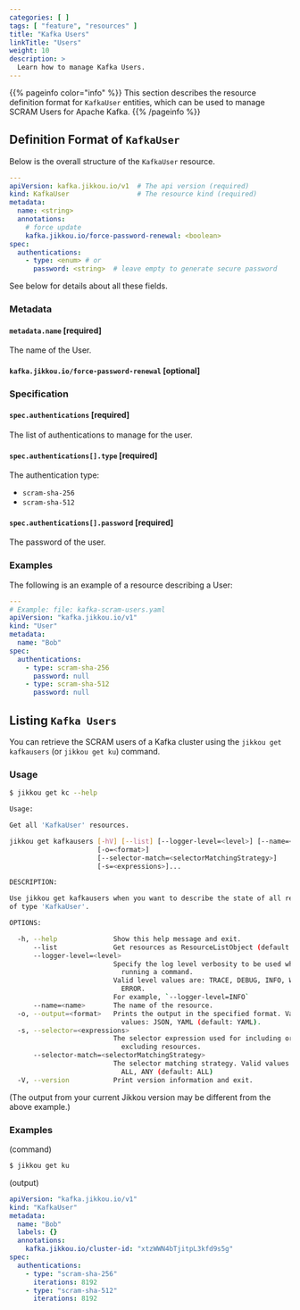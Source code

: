```yaml
---
categories: [ ]
tags: [ "feature", "resources" ]
title: "Kafka Users"
linkTitle: "Users"
weight: 10
description: >
  Learn how to manage Kafka Users.
---
```


{{% pageinfo color="info" %}}
This section describes the resource definition format for `KafkaUser` entities, which can be used to 
manage SCRAM Users for Apache Kafka.
{{% /pageinfo %}}

## Definition Format of `KafkaUser`

Below is the overall structure of the `KafkaUser` resource.

```yaml
---
apiVersion: kafka.jikkou.io/v1  # The api version (required)
kind: KafkaUser                 # The resource kind (required)
metadata:
  name: <string>
  annotations:
    # force update
    kafka.jikkou.io/force-password-renewal: <boolean>
spec:
  authentications:
    - type: <enum> # or 
      password: <string>  # leave empty to generate secure password
```

See below for details about all these fields.

### Metadata

#### `metadata.name` [required]

The name of the User.

#### `kafka.jikkou.io/force-password-renewal` [optional]

### Specification

#### `spec.authentications` [required]

The list of authentications to manage for the user.

#### `spec.authentications[].type` [required]

The authentication type:

* `scram-sha-256`
* `scram-sha-512`

#### `spec.authentications[].password` [required]

The password of the user.

### Examples

The following is an example of a resource describing a User:

```yaml
---
# Example: file: kafka-scram-users.yaml
apiVersion: "kafka.jikkou.io/v1"
kind: "User"
metadata:
  name: "Bob"
spec:
  authentications:
    - type: scram-sha-256
      password: null
    - type: scram-sha-512
      password: null
```

## Listing `Kafka Users`

You can retrieve the SCRAM users of a Kafka cluster using the `jikkou get kafkausers` (or `jikkou get ku`) command.

### Usage

```bash
$ jikkou get kc --help

Usage:

Get all 'KafkaUser' resources.

jikkou get kafkausers [-hV] [--list] [--logger-level=<level>] [--name=<name>]
                      [-o=<format>]
                      [--selector-match=<selectorMatchingStrategy>]
                      [-s=<expressions>]...

DESCRIPTION:

Use jikkou get kafkausers when you want to describe the state of all resources
of type 'KafkaUser'.

OPTIONS:

  -h, --help              Show this help message and exit.
      --list              Get resources as ResourceListObject (default: false).
      --logger-level=<level>
                          Specify the log level verbosity to be used while
                            running a command.
                          Valid level values are: TRACE, DEBUG, INFO, WARN,
                            ERROR.
                          For example, `--logger-level=INFO`
      --name=<name>       The name of the resource.
  -o, --output=<format>   Prints the output in the specified format. Valid
                            values: JSON, YAML (default: YAML).
  -s, --selector=<expressions>
                          The selector expression used for including or
                            excluding resources.
      --selector-match=<selectorMatchingStrategy>
                          The selector matching strategy. Valid values: NONE,
                            ALL, ANY (default: ALL)
  -V, --version           Print version information and exit.

```

(The output from your current Jikkou version may be different from the above example.)

### Examples

(command)

```bash
$ jikkou get ku
```

(output)

```yaml
apiVersion: "kafka.jikkou.io/v1"
kind: "KafkaUser"
metadata:
  name: "Bob"
  labels: {}
  annotations:
    kafka.jikkou.io/cluster-id: "xtzWWN4bTjitpL3kfd9s5g"
spec:
  authentications:
    - type: "scram-sha-256"
      iterations: 8192
    - type: "scram-sha-512"
      iterations: 8192
```